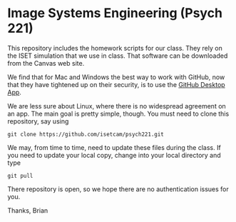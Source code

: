 # Image Systems Engineering (Psych 221)

This repository includes the homework scripts for our class.  They rely on the ISET simulation that we use in class.  That software can be downloaded from the Canvas web site.

We find that for Mac and Windows the best way to work with GitHub, now that they have tightened up on their security, is to use the [GitHub Desktop App](https://desktop.github.com/).  

We are less sure about Linux, where there is no widespread agreement on an app.  The main goal is pretty simple, though.  You must need to clone this repository, say using

    git clone https://github.com/isetcam/psych221.git

We may, from time to time, need to update these files during the class.  If you need to update your local copy, change into your local directory and type

    git pull

There repository is open, so we hope there are no authentication issues for you.

Thanks,
Brian 
